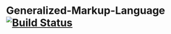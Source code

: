 # Generalized-Markup-Language  [![Build Status](https://travis-ci.com/gopi487krishna/Z.svg?token=uUHxExpgAVcfpLjRtGGq&branch=experimental)](https://travis-ci.com/gopi487krishna/Z)
